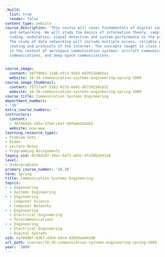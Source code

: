 ```yaml
---
_build:
  list: true
  render: false
content_type: website
course_description: 'This course will cover fundamentals of digital communications
  and networking. We will study the basics of information theory, sampling and quantization,
  coding, modulation, signal detection and system performance in the presence of noise.
  The study of data networking will include multiple access, reliable packet transmission,
  routing and protocols of the internet. The concepts taught in class will be discussed
  in the context of aerospace communication systems: aircraft communications, satellite
  communications, and deep space communications.

  '
course_image:
  content: 507700b1-314b-efc3-95d3-6d7651b0e5a1
  website: 16-36-communication-systems-engineering-spring-2009
course_image_thumbnail:
  content: 75717aef-5162-01f6-0a91-db739258c632
  website: 16-36-communication-systems-engineering-spring-2009
course_title: Communication Systems Engineering
department_numbers:
- '16'
extra_course_numbers: ''
instructors:
  content:
  - 36f0e42b-295a-5fed-c6ef-50feab2d2eb5
  website: ocw-www
learning_resource_types:
- Problem Sets
- Exams
- Lecture Notes
- Programming Assignments
legacy_uid: 0236d2d7-24ec-9af3-ab5c-4fa50b2e41a8
level:
- Undergraduate
primary_course_number: '16.36'
term: Spring
title: Communication Systems Engineering
topics:
- - Engineering
  - Systems Engineering
- - Engineering
  - Computer Science
  - Computer Networks
- - Engineering
  - Electrical Engineering
  - Telecommunications
- - Engineering
  - Electrical Engineering
  - Digital Systems
uid: ea78e867-0367-42b4-b4c4-d303daade2d8
url_path: courses/16-36-communication-systems-engineering-spring-2009
year: '2009'
---
```

